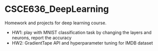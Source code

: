 # CSCE636_DeepLearning
Homework and projects for deep learning course.

* HW1: play with MNIST classification task by changing the layers and neurons, report the accuracy
* HW2: GradientTape API and hyperparameter tuning for IMDB dataset
